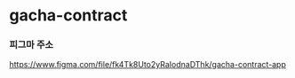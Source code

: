 # gacha-contract

### 피그마 주소
https://www.figma.com/file/fk4Tk8Uto2yRaIodnaDThk/gacha-contract-app

### 

